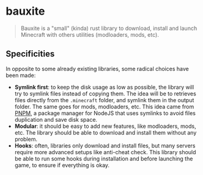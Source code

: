 # bauxite

> Bauxite is a "small" (kinda) rust library to download, install and launch Minecraft with others utilities (modloaders, mods, etc).

## Specificities

In opposite to some already existing libraries, some radical choices
have been made:

- **Symlink first**: to keep the disk usage as low as possible, the library will try to symlink files instead of copying them.
  The idea will be to retrieves files directly from the `.minecraft` folder, and symlink them in the output folder.
  The same goes for mods, modloaders, etc. This idea came from [PNPM](https://pnpm.io/), a package manager for NodeJS that uses symlinks to
  avoid files duplication and save disk space.
- **Modular**: it should be easy to add new features, like modloaders, mods, etc. The library should be able to download and install them
  without any problem.
- **Hooks**: often, libraries only download and install files, but many servers require more advanced setups like anti-cheat check. This library
  should be able to run some hooks during installation and before launching the game, to ensure if everything is okay.
